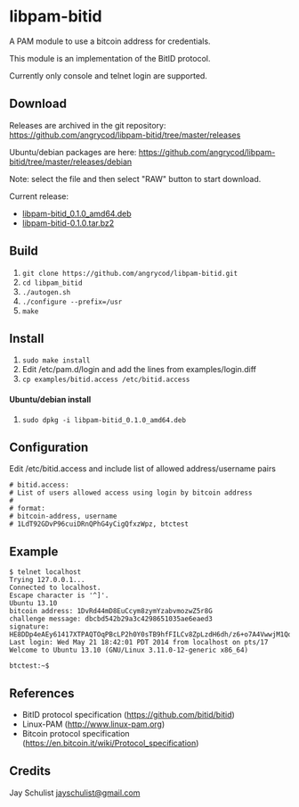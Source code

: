 libpam-bitid
============

A PAM module to use a bitcoin address for credentials.

This module is an implementation of the BitID protocol.

Currently only console and telnet login are supported.

## Download
Releases are archived in the git repository: 
https://github.com/angrycod/libpam-bitid/tree/master/releases

Ubuntu/debian packages are here:
https://github.com/angrycod/libpam-bitid/tree/master/releases/debian

Note: select the file and then select "RAW" button to start download. 

Current release:
* [libpam-bitid_0.1.0_amd64.deb](releases/debian/libpam-bitid_0.1.0_amd64.deb)
* [libpam-bitid-0.1.0.tar.bz2](https://github.com/angrycod/libpam-bitid/raw/master/releases/libpam-bitid-0.1.0.tar.bz2)

## Build
1. `git clone https://github.com/angrycod/libpam-bitid.git`
2. `cd libpam_bitid`
3. `./autogen.sh`
4. `./configure --prefix=/usr`
5. `make`

## Install
1. `sudo make install`
2. Edit /etc/pam.d/login and add the lines from examples/login.diff
3. `cp examples/bitid.access /etc/bitid.access`

#### Ubuntu/debian install
1. `sudo dpkg -i libpam-bitid_0.1.0_amd64.deb`

## Configuration
Edit /etc/bitid.access and include list of allowed address/username pairs

```
# bitid.access:
# List of users allowed access using login by bitcoin address
#
# format:
# bitcoin-address, username
# 1LdT92GDvP96cuiDRnQPhG4yCigQfxzWpz, btctest
```

## Example
```
$ telnet localhost
Trying 127.0.0.1...
Connected to localhost.
Escape character is '^]'.
Ubuntu 13.10
bitcoin address: 1DvRd44mD8EuCcym8zymYzabvmozwZ5r8G
challenge message: dbcbd542b29a3c4298651035ae6eaed3
signature: HE8DDp4eAEy61417XTPAQTOqPBcLP2h0Y0sTB9hfFILCv8ZpLzdH6dh/z6+o7A4VwwjM1Qq2SFVcgyf7U51JhdE=
Last login: Wed May 21 18:42:01 PDT 2014 from localhost on pts/17
Welcome to Ubuntu 13.10 (GNU/Linux 3.11.0-12-generic x86_64)
 
btctest:~$
```

## References
* BitID protocol specification (https://github.com/bitid/bitid)
* Linux-PAM (http://www.linux-pam.org)
* Bitcoin protocol specification (https://en.bitcoin.it/wiki/Protocol_specification)

## Credits
Jay Schulist <jayschulist@gmail.com>
